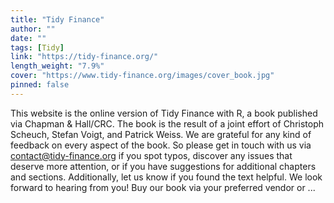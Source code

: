 ```yaml
---
title: "Tidy Finance"
author: ""
date: ""
tags: [Tidy]
link: "https://tidy-finance.org/"
length_weight: "7.9%"
cover: "https://www.tidy-finance.org/images/cover_book.jpg"
pinned: false
---
```


This website is the online version of Tidy Finance with R, a book published via Chapman & Hall/CRC. The book is the result of a joint effort of Christoph Scheuch, Stefan Voigt, and Patrick Weiss. We are grateful for any kind of feedback on every aspect of the book. So please get in touch with us via contact@tidy-finance.org if you spot typos, discover any issues that deserve more attention, or if you have suggestions for additional chapters and sections. Additionally, let us know if you found the text helpful. We look forward to hearing from you! Buy our book via your preferred vendor or ...
